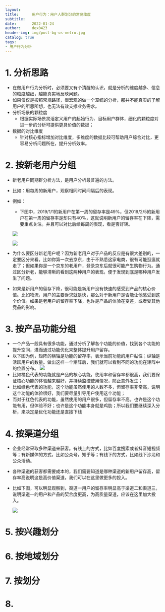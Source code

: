 ```yaml
---
layout:     
title:      用户行为：用户人群划分的常见维度
subtitle:   
date:       2022-01-24
author:     dex0423
header-img: img/post-bg-os-metro.jpg
catalog: true
tags:
- 用户行为分析
---
```



# 1. 分析思路

- 在做用户行为分析时，必须要又有个清醒的认识，就是分析的维度越多、信息的粒度越细，越能真实地反映问题。
- 如果仅仅是按照常规路径，很宏观的做一个笼统的分析，那并不能真实的了解用户的所思所想，也无法有效支撑业务需求。
- 分析场景的颗粒度
  - 根据实际场景灵活定义用户的起始行为、目标用户群体，细化的颗粒度对进一步的分析可提供更具价值的数据；
- 数据的对比维度
  - 针对核心指标增加对比维度，多维度的数据比较可帮助用户综合对比，更容易分析问题所在，提升分析效率。

# 2. 按新老用户分组

  - 新老用户同期群分析方法，是用户分析最普遍的方法。
  - 比如：用每周的新用户，观察相同时间间隔后的表现。
  - 例如：
    - 下图中，2019/1/1的新用户在第一周的留存率是49%，但2019/2/5的新用户在第一周的留存率是却只有40%，这就说明新用户的留存率在下降，需要重点关注。并且可以对比后续每周的表现，看是否好转。

    ![]({{site.baseurl}}/img-post/用户行为-8.png)    

    ![]({{site.baseurl}}/img-post/用户行为-7.png)
  
  - 为什么要区分新老用户呢？因为新老用户对于产品的反应是有很大差别的，一定要区分来看。比如你第一次去京东，由于不熟悉这家电商，很有可能逛逛就走了；但如果你是一个京东的老用户，登录京东后就很可能产生购物行为。通过区分新老，能够清晰的看到这两种用户的表现，便于发现到底是哪种用户发生了问题。
  
  - 如果是新用户的留存下降，很可能是新用户没有快速的感受到产品的核心价值。比如物流，用户的主要诉求就是快，那么对于新用户是否能让他感受到这个价值。如果是老用户的留存率下降，也许是产品的体验在变差，或者受其他竞品的影响。
  
# 3. 按产品功能分组

  - 一个产品一般具有很多功能，通过分析了解各个功能的价值，找到各个功能的提升空间，进而通过功能优化来整体提升用户留存。
  - 以下图为例，矩阵的横轴是功能的留存率，表示当前功能的用户黏性；纵轴是活跃用户的数量。做出这样一个矩阵后，我们就可以看到不同的功能在矩阵中的位置分布。
     ![]({{site.baseurl}}/img-post/用户行为-9.png)
  - 比如橘色代表的功能就是产品的核心功能，使用率和留存率都很高，我们要保证核心功能的体验越来越好，并持续监控使用情况，防止意外发生；
  - 比如绿色代表的功能，这个功能虽然使用的人数不多，但留存率非常高，说明这个功能的体验很好，我们要尽量引导用户使用这个功能； 
  - 而对于红色代表的功能，虽然使用的用户很多，但留存率不高。也许是这个功能有用，但体验不好；也许是这个功能本身就是鸡肋；所以我们要继续深入分析，来决定是优化功能还是直接下线

# 4. 按渠道分组

- 企业经常采取多种渠道来获客。有线上的方式，比如百度搜索或者抖音短视频等；有新媒体的方式，比如公众号，知乎等；有线下的方式，比如线下沙龙和公众活动。
- 各种渠道的获客都需要成本的，我们需要知道是哪种渠道的新用户留存高，留存率高说明这是高价值渠道，我们可以在这里做更多的投入。

- 比如下图，可以明显观察到，渠道一用户的留存率明显高于渠道二和渠道三，说明渠道一的用户和产品的契合度更高，为高质量渠道，应该在这里加大投入。

  ![]({{site.baseurl}}/img-post/用户行为-10.png) 

# 5. 按兴趣划分

# 6. 按地域划分

# 7. 按划分

# 8. 

